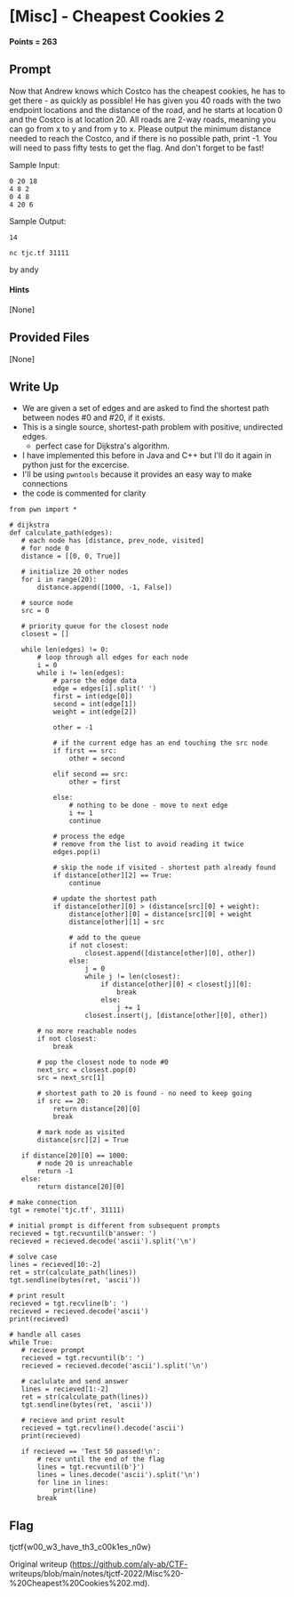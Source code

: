# \[Misc\] - Cheapest Cookies 2

#### Points = 263

## Prompt

Now that Andrew knows which Costco has the cheapest cookies, he has to get
there - as quickly as possible! He has given you 40 roads with the two
endpoint locations and the distance of the road, and he starts at location 0
and the Costco is at location 20. All roads are 2-way roads, meaning you can
go from x to y and from y to x. Please output the minimum distance needed to
reach the Costco, and if there is no possible path, print -1. You will need to
pass fifty tests to get the flag. And don't forget to be fast!

Sample Input:

```  
0 20 18  
4 8 2  
0 4 8  
4 20 6  
```

Sample Output:

```  
14  
```

`nc tjc.tf 31111`

by andy

#### Hints  
\[None\]

## Provided Files

\[None\]

## Write Up

- We are given a set of edges and are asked to find the shortest path between nodes #0 and #20, if it exists.  
- This is a single source, shortest-path problem with positive, undirected edges.  
	- perfect case for Dijkstra's algorithm.  
- I have implemented this before in Java and C++ but I'll do it again in python just for the excercise.  
- I'll be using `pwntools` because it provides an easy way to make connections  
- the code is commented for clarity

```  
from pwn import *

# dijkstra  
def calculate_path(edges):  
   # each node has [distance, prev_node, visited]  
   # for node 0  
   distance = [[0, 0, True]]

   # initialize 20 other nodes  
   for i in range(20):  
       distance.append([1000, -1, False])

   # source node  
   src = 0

   # priority queue for the closest node  
   closest = []

   while len(edges) != 0:  
       # loop through all edges for each node  
       i = 0  
       while i != len(edges):  
           # parse the edge data  
           edge = edges[i].split(' ')  
           first = int(edge[0])  
           second = int(edge[1])  
           weight = int(edge[2])

           other = -1

           # if the current edge has an end touching the src node  
           if first == src:  
               other = second

           elif second == src:  
               other = first

           else:  
               # nothing to be done - move to next edge  
               i += 1  
               continue

           # process the edge  
           # remove from the list to avoid reading it twice  
           edges.pop(i)  
  
           # skip the node if visited - shortest path already found  
           if distance[other][2] == True:  
               continue

           # update the shortest path  
           if distance[other][0] > (distance[src][0] + weight):  
               distance[other][0] = distance[src][0] + weight  
               distance[other][1] = src

               # add to the queue  
               if not closest:  
                   closest.append([distance[other][0], other])  
               else:  
                   j = 0  
                   while j != len(closest):  
                       if distance[other][0] < closest[j][0]:  
                           break   
                       else:  
                           j += 1  
                   closest.insert(j, [distance[other][0], other])

       # no more reachable nodes   
       if not closest:  
           break

       # pop the closest node to node #0  
       next_src = closest.pop(0)  
       src = next_src[1]

       # shortest path to 20 is found - no need to keep going  
       if src == 20:  
           return distance[20][0]  
           break

       # mark node as visited  
       distance[src][2] = True

   if distance[20][0] == 1000:  
       # node 20 is unreachable  
       return -1  
   else:  
       return distance[20][0]

# make connection  
tgt = remote('tjc.tf', 31111)

# initial prompt is different from subsequent prompts  
recieved = tgt.recvuntil(b'answer: ')  
recieved = recieved.decode('ascii').split('\n')

# solve case  
lines = recieved[10:-2]  
ret = str(calculate_path(lines))  
tgt.sendline(bytes(ret, 'ascii'))

# print result  
recieved = tgt.recvline(b': ')  
recieved = recieved.decode('ascii')  
print(recieved)

# handle all cases  
while True:  
   # recieve prompt  
   recieved = tgt.recvuntil(b': ')  
   recieved = recieved.decode('ascii').split('\n')

   # caclulate and send answer  
   lines = recieved[1:-2]  
   ret = str(calculate_path(lines))  
   tgt.sendline(bytes(ret, 'ascii'))

   # recieve and print result  
   recieved = tgt.recvline().decode('ascii')  
   print(recieved)

   if recieved == 'Test 50 passed!\n':  
       # recv until the end of the flag  
       lines = tgt.recvuntil(b'}')  
       lines = lines.decode('ascii').split('\n')  
       for line in lines:  
           print(line)  
       break

```

## Flag

tjctf{w00_w3_have_th3_c00k1es_n0w}

Original writeup (https://github.com/aly-ab/CTF-
writeups/blob/main/notes/tjctf-2022/Misc%20-%20Cheapest%20Cookies%202.md).